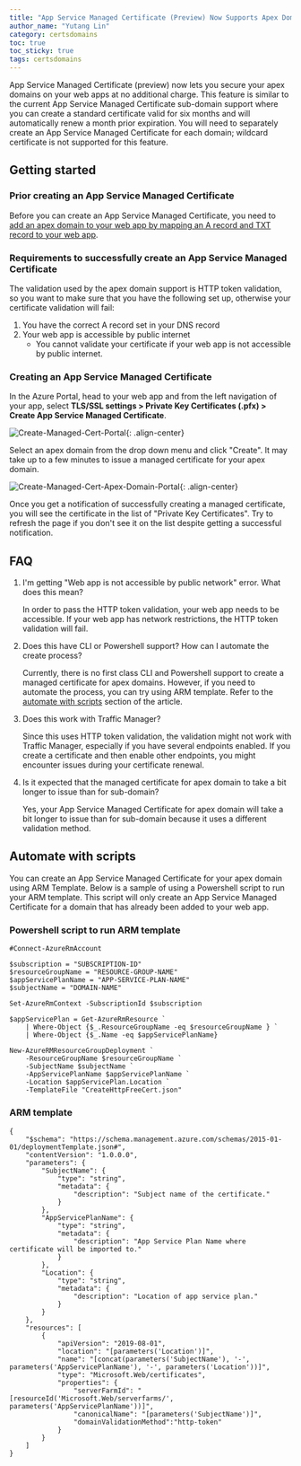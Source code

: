 ```yaml
---
title: "App Service Managed Certificate (Preview) Now Supports Apex Domains"
author_name: "Yutang Lin"
category: certsdomains
toc: true
toc_sticky: true
tags: certsdomains
---
```


App Service Managed Certificate (preview) now lets you secure your apex domains on your web apps at no additional charge. This feature is similar to the current App Service Managed Certificate sub-domain support where you can create a standard certificate valid for six months and will automatically renew a month prior expiration. You will need to separately create an App Service Managed Certificate for each domain; wildcard certificate is not supported for this feature.

## Getting started

### Prior creating an App Service Managed Certificate
Before you can create an App Service Managed Certificate, you need to [add an apex domain to your web app by mapping an A record and TXT record to your web app](https://docs.microsoft.com/en-us/azure/app-service/app-service-web-tutorial-custom-domain#map-an-a-record). 

### Requirements to successfully create an App Service Managed Certificate <a name="success-requirements"></a>
The validation used by the apex domain support is HTTP token validation, so you want to make sure that you have the following set up, otherwise your certificate validation will fail:
1. You have the correct A record set in your DNS record
1. Your web app is accessible by public internet 
    - You cannot validate your certificate if your web app is not accessible by public internet.

### Creating an App Service Managed Certificate
In the Azure Portal, head to your web app and from the left navigation of your app, select **TLS/SSL settings > Private Key Certificates (.pfx) > Create App Service Managed Certificate**.

![Create-Managed-Cert-Portal]({{site.baseurl}}/media/2021/01/create-managed-cert.png){: .align-center}

Select an apex domain from the drop down menu and click "Create". It may take up to a few minutes to issue a managed certificate for your apex domain.

![Create-Managed-Cert-Apex-Domain-Portal]({{site.baseurl}}/media/2021/01/create-managed-cert-apex-domain.png){: .align-center}

Once you get a notification of successfully creating a managed certificate, you will see the certificate in the list of "Private Key Certificates". Try to refresh the page if you don't see it on the list despite getting a successful notification.

## FAQ
1. I'm getting "Web app is not accessible by public network" error. What does this mean?

    In order to pass the HTTP token validation, your web app needs to be accessible. If your web app has network restrictions, the HTTP token validation will fail.

1. Does this have CLI or Powershell support? How can I automate the create process?

    Currently, there is no first class CLI and Powershell support to create a managed certificate for apex domains. However, if you need to automate the process, you can try using ARM template. Refer to the [automate with scripts](#automate-with-scripts) section of the article.

1. Does this work with Traffic Manager?

    Since this uses HTTP token validation, the validation might not work with Traffic Manager, especially if you have several endpoints enabled. If you create a certificate and then enable other endpoints, you might encounter issues during your certificate renewal.

1. Is it expected that the managed certificate for apex domain to take a bit longer to issue than for sub-domain?

    Yes, your App Service Managed Certificate for apex domain will take a bit longer to issue than for sub-domain because it uses a different validation method.


## Automate with scripts <a name="automate-with-scripts"></a>
You can create an App Service Managed Certificate for your apex domain using ARM Template. Below is a sample of using a Powershell script to run your ARM template. This script will only create an App Service Managed Certificate for a domain that has already been added to your web app. 

### Powershell script to run ARM template
```
#Connect-AzureRmAccount

$subscription = "SUBSCRIPTION-ID"
$resourceGroupName = "RESOURCE-GROUP-NAME"
$appServicePlanName = "APP-SERVICE-PLAN-NAME"
$subjectName = "DOMAIN-NAME"

Set-AzureRmContext -SubscriptionId $subscription

$appServicePlan = Get-AzureRmResource `
    | Where-Object {$_.ResourceGroupName -eq $resourceGroupName } `
    | Where-Object {$_.Name -eq $appServicePlanName}

New-AzureRMResourceGroupDeployment `
    -ResourceGroupName $resourceGroupName `
    -SubjectName $subjectName `
    -AppServicePlanName $appServicePlanName `
    -Location $appServicePlan.Location `
    -TemplateFile "CreateHttpFreeCert.json" 

```

### ARM template
```
{
    "$schema": "https://schema.management.azure.com/schemas/2015-01-01/deploymentTemplate.json#",
    "contentVersion": "1.0.0.0",
    "parameters": {
        "SubjectName": {
            "type": "string",
            "metadata": {
                "description": "Subject name of the certificate."
            }
        },
        "AppServicePlanName": {
            "type": "string",
            "metadata": {
                "description": "App Service Plan Name where certificate will be imported to."
            }
        },
        "Location": {
            "type": "string",
            "metadata": {
                "description": "Location of app service plan."
            }
        }
    },
    "resources": [
        {
            "apiVersion": "2019-08-01",
            "location": "[parameters('Location')]",
            "name": "[concat(parameters('SubjectName'), '-', parameters('AppServicePlanName'), '-', parameters('Location'))]",
            "type": "Microsoft.Web/certificates", 
            "properties": {
                "serverFarmId": "[resourceId('Microsoft.Web/serverfarms/', parameters('AppServicePlanName'))]",
                "canonicalName": "[parameters('SubjectName')]",
                "domainValidationMethod":"http-token"
            }
        }
    ]
}
```